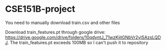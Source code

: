 # CSE151B-project

You need to manually download train.csv and other files

Download train_features.pt through google drive: https://drive.google.com/drive/folders/10qdyntJ_71wzKjitGNbVr2ylSAzsLQDJ. The train_features.pt exceeds 100MB so I can't push it to repository
